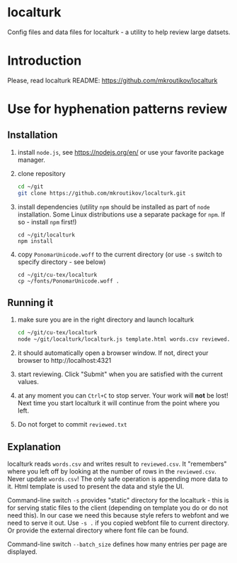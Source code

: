 # localturk

Config files and data files for localturk - a utility to help review large datsets.

# Introduction
Please, read localturk README: https://github.com/mkroutikov/localturk

# Use for hyphenation patterns review

## Installation

1. install `node.js`, see https://nodejs.org/en/ or use your favorite package manager.

2. clone repository
   ```bash
   cd ~/git
   git clone https://github.com/mkroutikov/localturk.git
   ```
3. install dependencies (utility `npm` should be installed as part of `node` installation. Some Linux
   distributions use a separate package for `npm`. If so - install `npm` first!)
   ```
   cd ~/git/localturk
   npm install
   ```
   
4. copy `PonomarUnicode.woff` to the current directory (or use `-s` switch to specify directory - see below)
   ```
   cd ~/git/cu-tex/localturk
   cp ~/fonts/PonomarUnicode.woff .
   ```
   
## Running it

1. make sure you are in the right directory and launch localturk
    ```bash
    cd ~/git/cu-tex/localturk
    node ~/git/localturk/localturk.js template.html words.csv reviewed.csv -s . --batch_size 15
    ```

4. it should automatically open a browser window. If not, direct your browser to http://localhost:4321

5. start reviewing. Click "Submit" when you are satisfied with the current values.

6. at any moment you can `Ctrl+C` to stop server. Your work will **not** be lost! Next time you start
   localturk it will continue from the point where you left.

7. Do not forget to commit `reviewed.txt`

 ## Explanation
 localturk reads `words.csv` and writes result to `reviewed.csv`. It "remembers" where you left off by looking
 at the number of rows in the `reviewed.csv`. Never update `words.csv`! The only safe operation is appending more data to it.
 Html template is used to present the data and style the UI.
 
 Command-line switch `-s` provides "static" directory for the localturk - this is for serving static files to the client
 (depending on template you do or do not need this). In our case we need this because style refers to webfont and we need to serve it out. Use `-s .` if you copied webfont file to current directory. Or provide the
 external directory where font file can be found.
 
 Command-line switch `--batch_size` defines how many entries per page are displayed.
